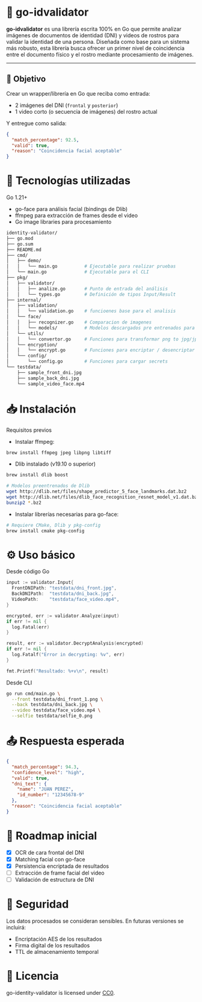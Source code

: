 # 👤 go-idvalidator

**go-idvalidator** es una librería escrita 100% en Go que permite analizar imágenes de documentos de identidad (DNI) y videos de rostros para validar la identidad de una persona. Diseñada como base para un sistema más robusto, esta librería busca ofrecer un primer nivel de coincidencia entre el documento físico y el rostro mediante procesamiento de imágenes.

---

## 🚀 Objetivo

Crear un wrapper/librería en Go que reciba como entrada:

- 2 imágenes del DNI (`frontal` y `posterior`)
- 1 video corto (o secuencia de imágenes) del rostro actual

Y entregue como salida:

```json
{
  "match_percentage": 92.5,
  "valid": true,
  "reason": "Coincidencia facial aceptable"
}
```

# 🧱 Tecnologías utilizadas
Go 1.21+

<!-- * Tesseract OCR para extraer texto del DNI -->
* go-face para análisis facial (bindings de Dlib)
* ffmpeg para extracción de frames desde el video
* Go image libraries para procesamiento

```bash
identity-validator/
├── go.mod
├── go.sum
├── README.md
├── cmd/
│   ├── demo/
│   │   └── main.go          # Ejecutable para realizar pruebas
│   └── main.go              # Ejecutable para el CLI
├── pkg/
│   ├── validator/
│   │   ├── analize.go       # Punto de entrada del análisis
│   │   └── types.go         # Definición de tipos Input/Result
├── internal/
│   ├── validation/
│   │   └── validation.go    # funcioenes base para el analisis
│   └── face/
│   │   ├── recognizer.go    # Comparacion de imagenes
│   │   └── models/          # Modelos descargados pre entrenados para el analisis
│   └── utils/
│   │   └── convertor.go     # Funciones para transformar png to jpg/jpeg
│   └── encryption/
│   │   └── encrypt.go       # Funciones para encriptar / desencriptar
│   └── config/
│       └── config.go        # Funciones para cargar secrets
└── testdata/
    ├── sample_front_dni.jpg
    ├── sample_back_dni.jpg
    └── sample_video_face.mp4
```

# 📥 Instalación
Requisitos previos
<!-- * Instalar Tesseract: -->

<!-- ```bash
brew install tesseract
```
* Instalar opencv:

```bash
brew upgrade opencv
brew install opencv
``` -->
* Instalar ffmpeg:
```bash
brew install ffmpeg jpeg libpng libtiff
```

* Dlib instalado (v19.10 o superior)
```bash
brew install dlib boost

# Modelos preentrenados de Dlib
wget http://dlib.net/files/shape_predictor_5_face_landmarks.dat.bz2
wget http://dlib.net/files/dlib_face_recognition_resnet_model_v1.dat.bz2
bunzip2 *.bz2
```


* Instalar librerías necesarias para go-face:

```bash
# Requiere CMake, Dlib y pkg-config
brew install cmake pkg-config
```

# ⚙️ Uso básico
Desde código Go

```go
input := validator.Input{
  FrontDNIPath: "testdata/dni_front.jpg",
  BackDNIPath:  "testdata/dni_back.jpg",
  VideoPath:    "testdata/face_video.mp4",
}

encrypted, err := validator.Analyze(input)
if err != nil {
  log.Fatal(err)
}

result, err := validator.DecryptAnalysis(encrypted)
if err != nil {
  log.Fatalf("Error in decrypting: %v", err)
}

fmt.Printf("Resultado: %+v\n", result)

```

Desde CLI
```bash
go run cmd/main.go \
  --front testdata/dni_front_1.png \
  --back testdata/dni_back.jpg \
  --video testdata/face_video.mp4 \
  --selfie testdata/selfie_0.png

```

# 📤 Respuesta esperada
```json
{
  "match_percentage": 94.3,
  "confidence_level": "high",
  "valid": true,
  "dni_text": {
    "name": "JUAN PEREZ",
    "id_number": "12345678-9"
  },
  "reason": "Coincidencia facial aceptable"
}
```

# 🧪 Roadmap inicial
- [x] OCR de cara frontal del DNI
- [x] Matching facial con go-face
- [x] Persistencia encriptada de resultados
- [ ] Extracción de frame facial del video
- [ ] Validación de estructura de DNI

# 🔐 Seguridad
Los datos procesados se consideran sensibles. En futuras versiones se incluirá:
* Encriptación AES de los resultados
* Firma digital de los resultados
* TTL de almacenamiento temporal

# 📄 Licencia
go-identity-validator is licensed under [CC0](LICENSE).
